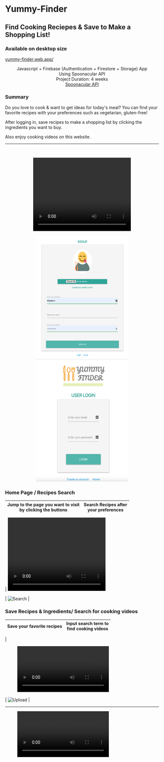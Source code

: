 # Yummy-Finder

## Find Cooking Reciepes & Save to Make a Shopping List!

### Available on desktop size

  <a href="https://yummy-finder.web.app/">
    yummy-finder.web.app/
  </a>
<br/>

<p align="center">
 Javascript + Firebase (Authentication + Firestore + Storage) App<br/>
 Using Spoonacular API<br/>
 Project Duration: 4 weeks <br/>
 <a href="https://spoonacular.com/food-api/docs">Spoonacular API</a><br/>
</p>

### Summary

Do you love to cook & want to get ideas for today's meal?
You can find your favorite recipes with your preferences such as vegetarian, gluten-free!

After logging in, save recipes to make a shopping list by clicking the ingredients you want to buy.

Also enjoy cooking videos on this website.

---

<!-- PROJECT LOGO -->
<br/>
<p align="center">
    <video width="320" height="240" autoplay>
        <source src="./RMimgs/home.mp4" type="video/mp4">
    </video>
</p>

<p align="center">
    <img src="./RMimgs/signup.png" alt="Signup" width="300" height="400" >
     <img src="./RMimgs/login.png" alt="Login" width="300" height="400" >
</p>

### Home Page / Recipes Search

| Jump to the page you want to visit<br />by clicking the buttons | Search Recipes after<br /> your preferences |
| --------------------------------------------------------------- | :-----------------------------------------: |

| <video width="320" height="240" autoplay>

<source src="./RMimgs/home.mp4" type="video/mp4">
</video>| <img src="./RMimgs/search.gif" alt="Search" width="350" height="250"> |

<br/>

### Save Recipes & Ingredients/ Search for cooking videos

| Save your favorite recipes | Input search term to <br/> find cooking videos |
| -------------------------- | :--------------------------------------------: |

| <figure class="video_container">
<video controls="true">

<source src="./RMimgs/save.mp4" type="video/mp4">
</video></figure> | <img src="./RMimgs/video.gif" alt="Upload" width="350" height="200"> |

---

<figure class="video_container">
    <video controls="true">
    <source src="./RMimgs/save.mp4" type="video/mp4">
    </video>
</figure>
